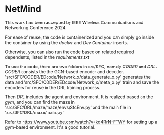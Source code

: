 # NetMind

This work has been accepted by IEEE Wireless Communications and Networking Conference 2024.

For ease of reuse, the code is containerized and you can simply go inside the container by using the *docker* and *Dev Container* inserts.

Otherwise, you can also run the code based on related required dependents, listed in the *requirements.txt*

To use the code, there are two folders in src/SFC, namely *CODER* and *DRL*. *CODER* consists the the GCN-based encoder and decoder. 'src/SFC/CODER/EDcode/Network_x/data_generate_x.py' generates the data and 'src/SFC/CODER/EDcode/Network_x/meta_x.py'
train and save the encoders for reuse in the DRL training process.

Then *DRL* includes the agent and environment. It is realized based on the *gym*, and you can find the maze in 'src/SFC/DRL/maze/maze/envs/SfcEnv.py' and the main file in 'src/SFC/DRL/maze/main.py'

Refer to https://www.youtube.com/watch?v=kd4RrN-FTWY for setting up a gym-based environment. It's a good tutorial.


